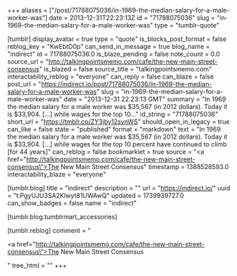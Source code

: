 +++
aliases = ["/post/71788075036/in-1969-the-median-salary-for-a-male-worker-was"]
date = 2013-12-31T22:23:13Z
id = "71788075036"
slug = "in-1969-the-median-salary-for-a-male-worker-was"
type = "tumblr-quote"

[tumblr]
display_avatar = true
type = "quote"
is_blocks_post_format = false
reblog_key = "KwEbtD0p"
can_send_in_message = true
blog_name = "indirect"
id = 71788075036.0
is_blaze_pending = false
note_count = 0.0
source_url = "http://talkingpointsmemo.com/cafe/the-new-main-street-consensus"
is_blazed = false
source_title = "talkingpointsmemo.com"
interactability_reblog = "everyone"
can_reply = false
can_blaze = false
post_url = "https://indirect.io/post/71788075036/in-1969-the-median-salary-for-a-male-worker-was"
slug = "in-1969-the-median-salary-for-a-male-worker-was"
date = "2013-12-31 22:23:13 GMT"
summary = "In 1969 the median salary for a male worker was $35,567 (in 2012 dollars). Today it is $33,904. […] while wages for the top 10..."
id_string = "71788075036"
short_url = "https://tmblr.co/ZY3jby12svnWS"
should_open_in_legacy = true
can_like = false
state = "published"
format = "markdown"
text = "In 1969 the median salary for a male worker was $35,567 (in 2012 dollars). Today it is $33,904. […] while wages for the top 10 percent have continued to climb [for 44 years]"
can_reblog = false
bookmarklet = true
source = "<a href=\"http://talkingpointsmemo.com/cafe/the-new-main-street-consensus\">The New Main Street Consensus</a>"
timestamp = 1388528593.0
interactability_blaze = "everyone"

[tumblr.blog]
title = "indirect"
description = ""
url = "https://indirect.io/"
uuid = "t:PgyUJU3SA2Klwyt81UWAwQ"
updated = 1739939727.0
can_show_badges = false
name = "indirect"

[tumblr.blog.tumblrmart_accessories]

[tumblr.reblog]
comment = "<p><a href=\"http://talkingpointsmemo.com/cafe/the-new-main-street-consensus\">The New Main Street Consensus</a></p>"
tree_html = ""
+++
